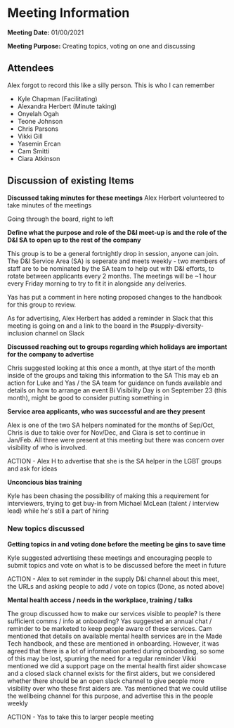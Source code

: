 # Meeting Information

**Meeting Date:** 01/00/2021

**Meeting Purpose:** Creating topics, voting on one and discussing

## Attendees

Alex forgot to record this like a silly person. This is who I can remember

- Kyle Chapman (Facilitating)
- Alexandra Herbert (Minute taking)
- Onyelah Ogah
- Teone Johnson
- Chris Parsons
- Vikki Gill
- Yasemin Ercan
- Cam Smitti
- Ciara Atkinson

## Discussion of existing Items

**Discussed taking minutes for these meetings**
Alex Herbert volunteered to take minutes of the meetings

Going through the board, right to left

**Define what the purpose and role of the D&I meet-up is and the role of the D&I SA to open up to the rest of the company**

This group is to be a general fortnightly drop in session, anyone can join. The D&I Service Area (SA) is seperate and meets weekly - two members of staff are to be nominated by the SA team to help out with D&I efforts, to rotate between applicants every 2 months. The meetings will be ~1 hour every Friday morning to try to fit it in alongside any deliveries.

Yas has put a comment in here noting proposed changes to the handbook for this group to review.

As for advertising, Alex Herbert has added a reminder in Slack that this meeting is going on and a link to the board in the #supply-diversity-inclusion channel on Slack

**Discussed reaching out to groups regarding which holidays are important for the company to advertise**

Chris suggested looking at this once a month, at thye start of the month inside of the groups and taking this information to the SA
This may eb an action for Luke and Yas / the SA team for guidance on funds available and details on how to arrange an event
Bi Visibility Day is on September 23 (this month), might be good to consider putting something in

**Service area applicants, who was successful and are they present**

Alex is one of the two SA helpers nominated for the months of Sep/Oct, Chris is due to takie over for Nov/Dec, and Ciara is set to continue in Jan/Feb. All three were present at this meeting but there was concern over visibility of who is involved.

ACTION - Alex H to advertise that she is the SA helper in the LGBT groups and ask for ideas

**Unconcious bias training**

Kyle has been chasing the possibility of making this a requirement for interviewers, trying to get buy-in from Michael McLean (talent / interview lead) while he's still a part of hiring

### New topics discussed

**Getting topics in and voting done before the meeting be gins to save time**

Kyle suggested advertising these meetings and encouraging people to submit topics and vote on what is to be discussed before the meet in future

ACTION - Alex to set reminder in the supply D&I channel about this meet, the URLs and asking people to add / vote on topics (Done, as noted above)

**Mental health access / needs in the workplace, training / talks**

The group discussed how to make our services visible to people? Is there sufficient comms / info at onboarding?
Yas suggested an annual chat / reminder to be marketed to keep people aware of these services.
Cam mentioned that details on available mental health services are in the Made Tech handbook, and these are mentioned in onboarding. However, it was agreed that there is a lot of information parted during onboarding, so some of this may be lost, spurring the need for a regular reminder
Vikki mentioned we did a support page on the mental health first aider showcase and a closed slack channel exists for the first aiders, but we considered whether there should be an open slack channel to give people more visibility over who these first aiders are. Yas mentioned that we could utilise the wellbeing channel for this purpose, and advertise this in the people weekly 

ACTION - Yas to take this to larger people meeting